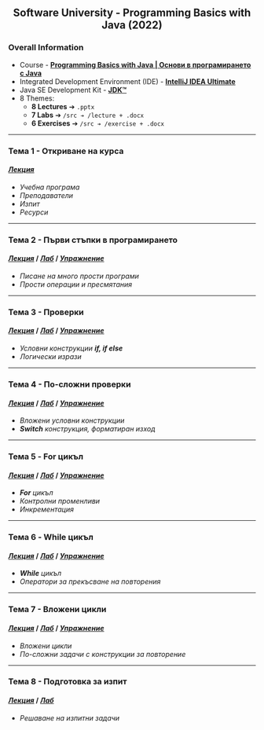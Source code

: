 <h2 align="center">Software University - Programming Basics with Java (2022)</h2>

### Overall Information
* Course - [**Programming Basics with Java | Основи в програмирането с Java**](https://softuni.bg/courses/programming-basics)
* Integrated Development Environment (IDE) - [**IntelliJ IDEA Ultimate**](https://www.jetbrains.com/idea/)
* Java SE Development Kit - [**JDK™**](https://www.oracle.com/java/technologies/downloads/#jdk17-windows)
* 8 Themes:
    * **8 Lectures** ➔ ``.pptx``
    * **7 Labs** ➔ ``/src ➔ /lecture + .docx``
    * **6 Exercises** ➔ ``/src ➔ /exercise + .docx``
---
### Тема 1 - Откриване на курса
#### [**_Лекция_**](https://github.com/rythm-net/SoftUni/blob/main/Programming%20Basics%20with%20Java/T01%20-%20Course%20Intro/01.%20Course%20Intro%20(March%202022).pptx)
* _Учебна програма_
* _Преподаватели_
* _Изпит_
* _Ресурси_
---
### Тема 2 - Първи стъпки в програмирането
#### [**_Лекция_**](https://github.com/rythm-net/SoftUni/blob/main/Programming%20Basics%20with%20Java/T02%20-%20First%20Steps%20in%20Coding/02.%20First%20Steps%20in%20Coding.pptx) **/** [**_Лаб_**](https://github.com/rythm-net/SoftUni/tree/main/Programming%20Basics%20with%20Java/T02%20-%20First%20Steps%20in%20Coding/src/lecture) **/** [**_Упражнение_**](https://github.com/rythm-net/SoftUni/tree/main/Programming%20Basics%20with%20Java/T02%20-%20First%20Steps%20in%20Coding/src/exercise)
* _Писане на много прости програми_
* _Прости операции и пресмятания_
---
### Тема 3 - Проверки
#### [**_Лекция_**](https://github.com/rythm-net/SoftUni/blob/main/Programming%20Basics%20with%20Java/T03%20-%20Conditional%20Statements/03.%20Conditional%20Statements.pptx) **/** [**_Лаб_**](https://github.com/rythm-net/SoftUni/tree/main/Programming%20Basics%20with%20Java/T03%20-%20Conditional%20Statements/src/lecture) **/** [**_Упражнение_**](https://github.com/rythm-net/SoftUni/tree/main/Programming%20Basics%20with%20Java/T03%20-%20Conditional%20Statements/src/exercise)
* _Условни конструкции **if, if else**_
* _Логически изрази_
---
### Тема 4 - По-сложни проверки
#### [**_Лекция_**](https://github.com/rythm-net/SoftUni/blob/main/Programming%20Basics%20with%20Java/T04%20-%20Conditional%20Statements%20(Advanced)/04.%20Conditional%20Statements%20(Advanced).pptx) **/** [**_Лаб_**](https://github.com/rythm-net/SoftUni/tree/main/Programming%20Basics%20with%20Java/T04%20-%20Conditional%20Statements%20(Advanced)/src/lecture) **/** [**_Упражнение_**](https://github.com/rythm-net/SoftUni/tree/main/Programming%20Basics%20with%20Java/T04%20-%20Conditional%20Statements%20(Advanced)/src/exercise)
* _Вложени условни конструкции_
* _**Switch** конструкция, форматиран изход_
---
### Тема 5 - For цикъл
#### [**_Лекция_**](https://github.com/rythm-net/SoftUni/blob/main/Programming%20Basics%20with%20Java/T05%20-%20For%20Loop/05.%20For%20Loop.pptx) **/** [**_Лаб_**](https://github.com/rythm-net/SoftUni/tree/main/Programming%20Basics%20with%20Java/T05%20-%20For%20Loop/src/lecture) **/** [**_Упражнение_**](https://github.com/rythm-net/SoftUni/tree/main/Programming%20Basics%20with%20Java/T05%20-%20For%20Loop/src/exercise)
* _**For** цикъл_
* _Контролни променливи_
* _Инкрементация_
---
### Тема 6 - While цикъл
#### [**_Лекция_**](https://github.com/rythm-net/SoftUni/blob/main/Programming%20Basics%20with%20Java/T06%20-%20While%20Loop/06.%20While%20Loop.pptx) **/** [**_Лаб_**](https://github.com/rythm-net/SoftUni/tree/main/Programming%20Basics%20with%20Java/T06%20-%20While%20Loop/src/lecture) **/** [**_Упражнение_**](https://github.com/rythm-net/SoftUni/tree/main/Programming%20Basics%20with%20Java/T06%20-%20While%20Loop/src/exercise)
* _**While** цикъл_
* _Оператори за прекъсване на повторения_
---
### Тема 7 - Вложени цикли
#### [**_Лекция_**](https://github.com/rythm-net/SoftUni/blob/main/Programming%20Basics%20with%20Java/T07%20-%20Nested%20Loops/07.%20Nested%20Loops.pptx) **/** [**_Лаб_**](https://github.com/rythm-net/SoftUni/tree/main/Programming%20Basics%20with%20Java/T07%20-%20Nested%20Loops/src/lecture) **/** [**_Упражнение_**](https://github.com/rythm-net/SoftUni/tree/main/Programming%20Basics%20with%20Java/T07%20-%20Nested%20Loops/src/exercise)
* _Вложени цикли_
* _По-сложни задачи с конструкции за повторение_
---
### Тема 8 - Подготовка за изпит
#### [**_Лекция_**](https://github.com/rythm-net/SoftUni/blob/main/Programming%20Basics%20with%20Java/T08%20-%20Exam%20Preparation/08.%20Exam%20Preparation.docx) **/** [**_Лаб_**](https://github.com/rythm-net/SoftUni/tree/main/Programming%20Basics%20with%20Java/T08%20-%20Exam%20Preparation/src)
* _Решаване на изпитни задачи_


